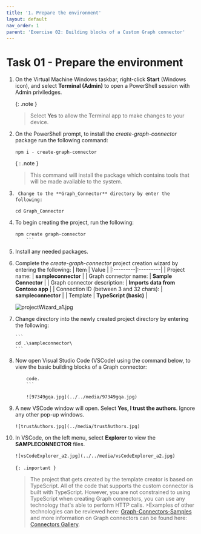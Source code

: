```yaml
---
title: '1. Prepare the environment'
layout: default
nav_order: 1
parent: 'Exercise 02: Building blocks of a Custom Graph connector'
---
```


# Task 01 - Prepare the environment


1. 	On the Virtual Machine Windows taskbar, right-click **Start** (Windows icon), and select **Terminal (Admin)** to open a PowerShell session with Admin priviledges.

	{: .note }
	> Select **Yes** to allow the Terminal app to make changes to your device.

1. 	On the PowerShell prompt, to install the *create-graph-connector* package run the following command:

	```
 	npm i - create-graph-connector
	```

	{ : .note }
	> This command will install the package which contains tools that will be made available to the system.

1.  	Change to the **Graph_Connector** directory by enter the following:

	```
 	cd Graph_Connector
 	```

1. 	To begin creating the project, run the following:

	```
 	npm create graph-connector
    	```

1. 	Install any needed packages.

1. 	Complete the *create-graph-connector* project creation wizard by entering the following:
	| Item | Value |
  	|:---------|:---------|
  	| Project name:   | **sampleconnector**   |
  	| Graph connector name:   | **Sample Connector**   |
  	| Graph connector description:   | **Imports data from Contoso app**   |
  	| Connection ID (between 3 and 32 chars):   | **sampleconnector**   |
  	| Template   | **TypeScript (basic)**   |

  	![projectWizard_a1.jpg](../media/projectWizard_a1.jpg)  

1. 	Change directory into the newly created project directory by entering the following:

    	```
    	cd .\sampleconnector\
    	```

1. 	Now open Visual Studio Code (VSCode) using the command below, to view the basic building blocks of a Graph connector:

	```
    	code. 
    	```
    
    	![97349gqa.jpg](../../media/97349gqa.jpg)

1.	A new VSCode window will open. Select **Yes, I trust the authors**. Ignore any other pop-up windows.

    	![trustAuthors.jpg](../media/trustAuthors.jpg)

1. 	In VSCode, on the left menu, select **Explorer** to view the **SAMPLECONNECTOR** files.

    	![vsCodeExplorer_a2.jpg](../../media/vsCodeExplorer_a2.jpg)

    	{: .important }
   	> The project that gets created by the template creator is based on TypeScript. All of the code that supports the custom connector is built with TypeScript. 
	>However, you are not constrained to using TypeScript when creating Graph connectors, you can use any technology that's able to perform HTTP calls.
    	>Examples of other technologies can be reviewed here: [Graph-Connectors-Samples](https://github.com/pnp/graph-connectors-samples "Graph-Connectors-Samples") and more information on Graph connectors can be found here: [Connectors Gallery](https://learn.microsoft.com/en-us/microsoftsearch/connectors-gallery "Connectors Gallery").


